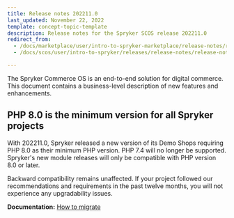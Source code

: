```yaml
---
title: Release notes 202211.0
last_updated: November 22, 2022
template: concept-topic-template
description: Release notes for the Spryker SCOS release 202211.0
redirect_from:  
  - /docs/marketplace/user/intro-to-spryker-marketplace/release-notes/release-notes-202211.0.html
  - /docs/scos/user/intro-to-spryker/releases/release-notes/release-notes-202211.0/release-notes-202211.0.html

---
```


The Spryker Commerce OS is an end-to-end solution for digital commerce. This document contains a business-level description of new features and enhancements.

## PHP 8.0 is the minimum version for all Spryker projects
With 202211.0, Spryker released a new version of its Demo Shops requiring PHP 8.0 as their minimum PHP version. PHP 7.4 will no longer be supported. Spryker's new module releases will only be compatible with PHP version 8.0 or later.

Backward compatibility remains unaffected. If your project followed our recommendations and requirements in the past twelve months, you will not experience any upgradability issues.

**Documentation:**
[How to migrate](/docs/scos/user/intro-to-spryker/whats-new/php8-as-a-minimum-version-for-all-spryker-projects.html#migration-steps)
